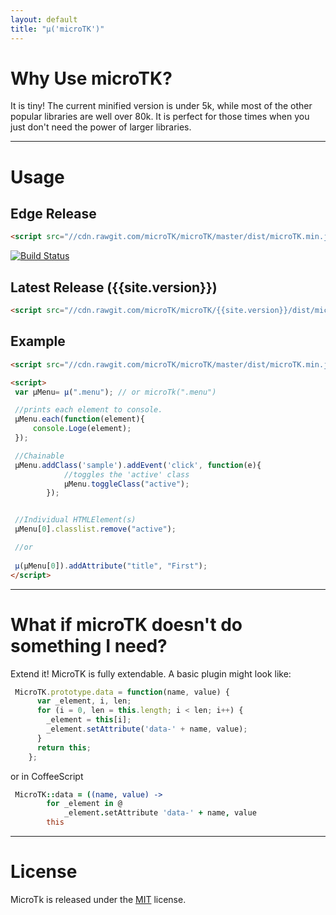 ```yaml
---
layout: default
title: "µ('microTK')"
---
```


# Why Use microTK?

It is tiny!  The current minified version is under 5k, while most of the other popular libraries are well over 80k. It is perfect for those times when you just don't need the power of larger libraries. 

* * *

# Usage

## Edge Release

```html
<script src="//cdn.rawgit.com/microTK/microTK/master/dist/microTK.min.js"></script>
```

[![Build Status](https://drone.io/github.com/thenderson21/microTK/status.png)](https://drone.io/github.com/thenderson21/microTK/latest)

## Latest Release ({{site.version}})

```html
<script src="//cdn.rawgit.com/microTK/microTK/{{site.version}}/dist/microTK.min.js"></script>
```

## Example

```html
<script src="//cdn.rawgit.com/microTK/microTK/master/dist/microTK.min.js"></script>

<script>
 var µMenu= µ(".menu"); // or microTk(".menu")

 //prints each element to console.
 µMenu.each(function(element){
     console.Loge(element);
 });

 //Chainable
 µMenu.addClass('sample').addEvent('click', function(e){
            //toggles the 'active' class
            µMenu.toggleClass("active");
        });


 //Individual HTMLElement(s)
 µMenu[0].classlist.remove("active");

 //or
 
 µ(µMenu[0]).addAttribute("title", "First");
</script>
```

* * *

# What if microTK doesn't do something I need?

Extend it!  MicroTK is fully extendable. A basic plugin might look like:

```javascript
 MicroTK.prototype.data = function(name, value) {
      var _element, i, len;
      for (i = 0, len = this.length; i < len; i++) {
        _element = this[i];
        _element.setAttribute('data-' + name, value);
      }
      return this;  
    };

```

 or in CoffeeScript

```coffeescript
 MicroTK::data = ((name, value) ->
        for _element in @
            _element.setAttribute 'data-' + name, value
        this
```

* * *

# License

 MicroTk is released under the [MIT](https://github.com/microTK/microTK/blob/master/LICENSE) license.

